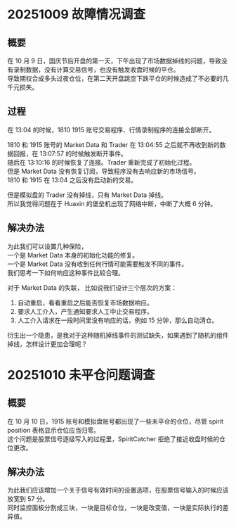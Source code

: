 # 20251009 故障情况调查  

## 概要  
在 10 月 9 日，国庆节后开盘的第一天，下午出现了市场数据掉线的问题，导致没有录制数据，没有计算交易信号，也没有触发收盘时候的平仓。  
导致期权合成多头过夜仓位，在第二天开盘跳空下跌平仓的时候造成了不必要的几千元损失。  

## 过程  
在 13:04 的时候，1810 1915 账号交易程序、行情录制程序的连接全部断开。  

1810 和 1915 账号的 Market Data 和 Trader 在 13:04:55 之后就不再收到新的数据回报，在 13:07:57 的时候触发断开事件。  
随后在 13:10:16 的时候恢复了连接。Trader 重新完成了初始化过程。  
但是 Market Data 没有恢复订阅，导致程序没有去响应新的市场信号。  
1810 和 1915 在 13:04 之后没有启动新的交易。  

但是模拟盘的 Trader 没有掉线，只有 Market Data 掉线。  
所以我觉得问题在于 Huaxin 的堡垒机出现了网络中断，中断了大概 6 分钟。

## 解决办法
为此我们可以设置几种保险，  
一个是 Market Data 本身的初始化功能的修复。  
一个是 Market Data 没有收到任何行情可能需要触发不同的事件。  
我们思考一下如何响应这种事件比较合理。  

对于 Market Data 的失联，
比如说我们设计三个层次的方案：  
1. 自动重启，看看重启之后能否恢复市场数据响应。  
2. 要求人工介入，产生通知要求人工中止交易程序。  
3. 人工介入请求在一段时间里没有响应的话，例如 15 分钟，那么自动清仓。  


衍生出一个隐患，是我对于这种随机掉线事件的测试缺失，如果遇到了随机的组件掉线，怎样设计更加合理呢？  



# 20251010 未平仓问题调查  

## 概要  
在 10 月 10 日，1915 账号和模拟盘账号都出现了一些未平仓的仓位，尽管 spirit position 表格显示仓位应当归零。  
这个问题是股票信号逐级写入的过程里，SpiritCatcher 拒绝了接近收盘时候的仓位更改。  

## 解决办法
为此我们应该增加一个关于信号有效时间的设置选项，在股票信号输入的时候应该放宽到 57 分。  
同时监控面板分割成三块，一块是目标仓位，一块是改变值，一块是实际执行的差异值。

